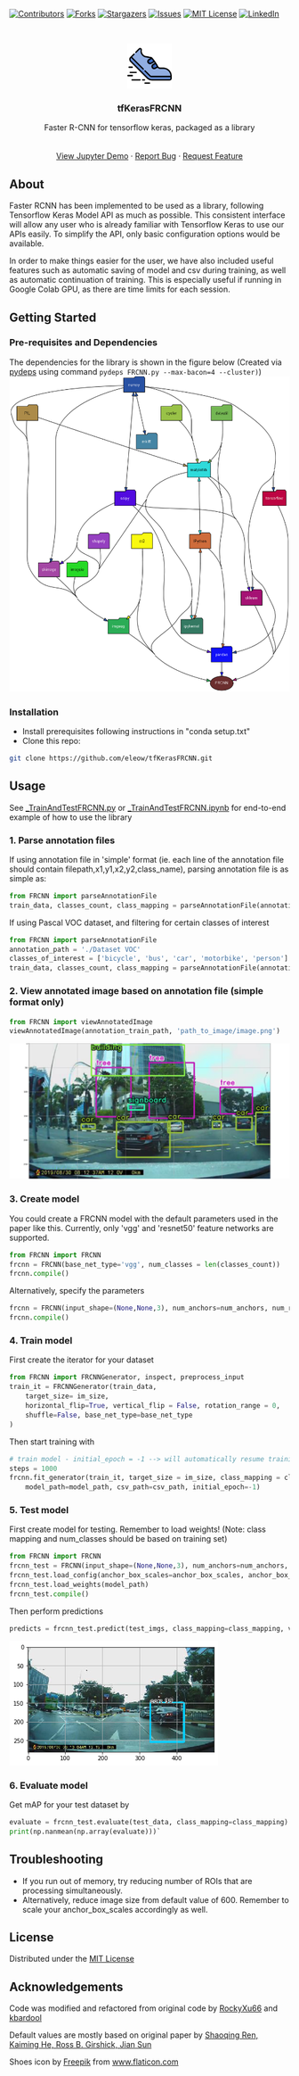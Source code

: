 [![Contributors][contributors-shield]][contributors-url]
[![Forks][forks-shield]][forks-url]
[![Stargazers][stars-shield]][stars-url]
[![Issues][issues-shield]][issues-url]
[![MIT License][license-shield]][license-url]
[![LinkedIn][linkedin-shield]][linkedin-url]


<!-- PROJECT LOGO -->
<br />
<p align="center">
  <a href="https://github.com/eleow/tfKerasFRCNN">
    <img src="misc/logo.png" alt="Logo" width="80" height="80">
  </a>

  <h3 align="center">tfKerasFRCNN</h3>

  <p align="center">
    Faster R-CNN for tensorflow keras, packaged as a library
    <br />
    <br />
    <br />
    <a href="https://github.com/eleow/tfKerasFRCNN/blob/master/_TrainAndTestFRCNN.ipynb">View Jupyter Demo</a>
    ·
    <a href="https://github.com/eleow/tfKerasFRCNN/issues">Report Bug</a>
    ·
    <a href="https://github.com/eleow/tfKerasFRCNN/issues">Request Feature</a>
  </p>
</p>



## About

Faster RCNN has been implemented to be used as a library, following Tensorflow Keras Model API as much as possible. This consistent interface will allow any user who is already familiar with Tensorflow Keras to use our APIs easily. To simplify the API, only basic configuration options would be available.

In order to make things easier for the user, we have also included useful features such as automatic saving of model and csv during training, as well as automatic continuation of training. This is especially useful if running in Google Colab GPU, as there are time limits for each session.

## Getting Started

### Pre-requisites and Dependencies

The dependencies for the library is shown in the figure below (Created via [pydeps](https://pydeps.readthedocs.io/en/latest/) using command
`pydeps FRCNN.py --max-bacon=4 --cluster)`)
![Dependencies](misc/pydeps.png)



### Installation
- Install prerequisites following instructions in "conda setup.txt"
- Clone this repo:

```sh
git clone https://github.com/eleow/tfKerasFRCNN.git
```

## Usage

See [_TrainAndTestFRCNN.py](https://github.com/eleow/tfKerasFRCNN/blob/master/_TrainAndTestFRCNN.py) or [_TrainAndTestFRCNN.ipynb](https://github.com/eleow/tfKerasFRCNN/blob/master/_TrainAndTestFRCNN.ipynb) for end-to-end example of how to use the library

### 1. Parse annotation files

If using annotation file in 'simple' format (ie. each line of the annotation file should contain filepath,x1,y1,x2,y2,class_name), parsing annotation file is as simple as:

```python
from FRCNN import parseAnnotationFile
train_data, classes_count, class_mapping = parseAnnotationFile(annotation_train_path)
```

If using Pascal VOC dataset, and filtering for certain classes of interest

```python
from FRCNN import parseAnnotationFile
annotation_path = './Dataset VOC'
classes_of_interest = ['bicycle', 'bus', 'car', 'motorbike', 'person']
train_data, classes_count, class_mapping = parseAnnotationFile(annotation_path, mode='voc', filteredList=classes_of_interest)
```

### 2. View annotated image based on annotation file (simple format only)

```python
from FRCNN import viewAnnotatedImage
viewAnnotatedImage(annotation_train_path, 'path_to_image/image.png')
```

![Sample Annotated Image](misc/viewAnnotatedImage.png)

### 3. Create model

You could create a FRCNN model with the default parameters used in the paper like this. Currently, only 'vgg' and 'resnet50' feature networks are supported.

```python
from FRCNN import FRCNN
frcnn = FRCNN(base_net_type='vgg', num_classes = len(classes_count))
frcnn.compile()
```

Alternatively, specify the parameters

```python
frcnn = FRCNN(input_shape=(None,None,3), num_anchors=num_anchors, num_rois=num_rois, base_net_type=base_net_type, num_classes = len(classes_count))
frcnn.compile()
```

### 4. Train model

First create the iterator for your dataset

```python
from FRCNN import FRCNNGenerator, inspect, preprocess_input
train_it = FRCNNGenerator(train_data,
    target_size= im_size,
    horizontal_flip=True, vertical_flip = False, rotation_range = 0,
    shuffle=False, base_net_type=base_net_type
)
```

Then start training with

```python
# train model - initial_epoch = -1 --> will automatically resume training if csv and model already exists
steps = 1000
frcnn.fit_generator(train_it, target_size = im_size, class_mapping = class_mapping, epochs=num_epochs, steps_per_epoch=steps,
    model_path=model_path, csv_path=csv_path, initial_epoch=-1)
```

### 5. Test model

First create model for testing. Remember to load weights!
(Note: class mapping and num_classes should be based on training set)

```python
from FRCNN import FRCNN
frcnn_test = FRCNN(input_shape=(None,None,3), num_anchors=num_anchors, num_rois=num_rois, base_net_type=base_net_type, num_classes = len(classes_count))
frcnn_test.load_config(anchor_box_scales=anchor_box_scales, anchor_box_ratios=anchor_box_ratios, num_rois=num_rois, target_size=im_size)
frcnn_test.load_weights(model_path)
frcnn_test.compile()
```

Then perform predictions

```python
predicts = frcnn_test.predict(test_imgs, class_mapping=class_mapping, verbose=2, bbox_threshold=0.5, overlap_thres=0.2)
```

![Sample prediction](misc/predict.png)

### 6. Evaluate model

Get mAP for your test dataset by

```python
evaluate = frcnn_test.evaluate(test_data, class_mapping=class_mapping)
print(np.nanmean(np.array(evaluate)))`
```

## Troubleshooting

- If you run out of memory, try reducing number of ROIs that are processing simultaneously.
- Alternatively, reduce image size from default value of 600. Remember to scale your anchor_box_scales accordingly as well.


## License
Distributed under the [MIT License](LICENSE)

## Acknowledgements
Code was modified and refactored from original code by [RockyXu66](https://github.com/RockyXu66/Faster_RCNN_for_Open_Images_Dataset_Keras) and [kbardool](https://github.com/kbardool/keras-frcnn)

Default values are mostly based on original paper by [Shaoqing Ren, Kaiming He, Ross B. Girshick, Jian Sun](https://arxiv.org/abs/1506.01497)


<div>Shoes icon by <a href="https://www.flaticon.com/authors/freepik" title="Freepik">Freepik</a> from <a href="https://www.flaticon.com/" title="Flaticon">www.flaticon.com</a></div>

<!-- MARKDOWN LINKS & IMAGES -->
<!-- https://www.markdownguide.org/basic-syntax/#reference-style-links -->
[contributors-shield]: https://img.shields.io/github/contributors/eleow/tfKerasFRCNN
[contributors-url]: https://github.com/eleow/tfKerasFRCNN/graphs/contributors
[forks-shield]: https://img.shields.io/github/forks/eleow/tfKerasFRCNN
[forks-url]: https://github.com/eleow/tfKerasFRCNN/network/members
[stars-shield]: https://img.shields.io/github/stars/eleow/tfKerasFRCNN
[stars-url]: https://github.com/eleow/tfKerasFRCNN/stargazers
[issues-shield]: https://img.shields.io/github/issues/eleow/tfKerasFRCNN
[issues-url]: https://github.com/eleow/tfKerasFRCNN/issues
[license-shield]: https://img.shields.io/github/license/eleow/tfKerasFRCNN
[license-url]: https://github.com/eleow/tfKerasFRCNN/blob/master/LICENSE.txt
[linkedin-shield]: https://img.shields.io/badge/-LinkedIn-black.svg?style=flat-square&logo=linkedin&colorB=555
[linkedin-url]: https://linkedin.com/in/edmundleow
[product-screenshot]: images/screenshot.png

